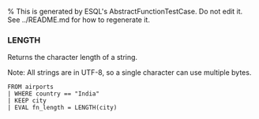% This is generated by ESQL's AbstractFunctionTestCase. Do not edit it. See ../README.md for how to regenerate it.

### LENGTH
Returns the character length of a string.

Note: All strings are in UTF-8, so a single character can use multiple bytes.
```esql
FROM airports
| WHERE country == "India"
| KEEP city
| EVAL fn_length = LENGTH(city)
```
